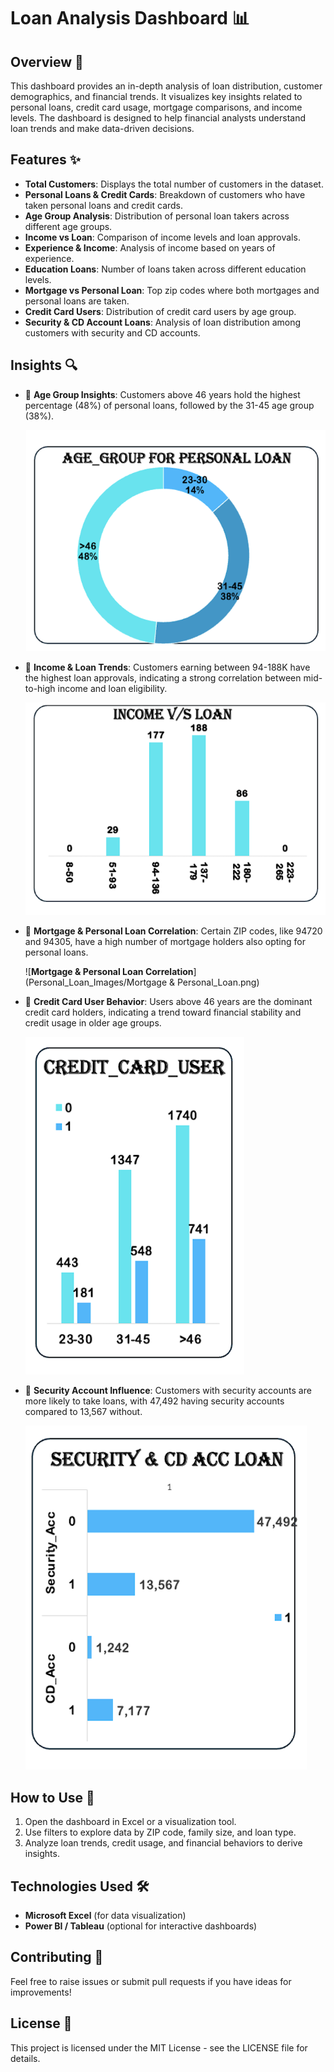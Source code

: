 # Loan Analysis Dashboard 📊

## Overview 🏦
This dashboard provides an in-depth analysis of loan distribution, customer demographics, and financial trends. It visualizes key insights related to personal loans, credit card usage, mortgage comparisons, and income levels. The dashboard is designed to help financial analysts understand loan trends and make data-driven decisions.

## Features ✨
- **Total Customers**: Displays the total number of customers in the dataset.
- **Personal Loans & Credit Cards**: Breakdown of customers who have taken personal loans and credit cards.
- **Age Group Analysis**: Distribution of personal loan takers across different age groups.
- **Income vs Loan**: Comparison of income levels and loan approvals.
- **Experience & Income**: Analysis of income based on years of experience.
- **Education Loans**: Number of loans taken across different education levels.
- **Mortgage vs Personal Loan**: Top zip codes where both mortgages and personal loans are taken.
- **Credit Card Users**: Distribution of credit card users by age group.
- **Security & CD Account Loans**: Analysis of loan distribution among customers with security and CD accounts.

## Insights 🔍
- 📌 **Age Group Insights**: Customers above 46 years hold the highest percentage (48%) of personal loans, followed by the 31-45 age group (38%).
  
   ![**Age Group Insights**](Personal_Loan_Images/Age_Group.png)

- 📌 **Income & Loan Trends**: Customers earning between 94-188K have the highest loan approvals, indicating a strong correlation between mid-to-high income and loan eligibility.

  ![**Income & Loan Trends**](Personal_Loan_Images/Income&Loan_Trends.png)
- 📌 **Mortgage & Personal Loan Correlation**: Certain ZIP codes, like 94720 and 94305, have a high number of mortgage holders also opting for personal loans.

    ![**Mortgage & Personal Loan Correlation**](Personal_Loan_Images/Mortgage & Personal_Loan.png)
- 📌 **Credit Card User Behavior**: Users above 46 years are the dominant credit card holders, indicating a trend toward financial stability and credit usage in older age groups.

    ![**Credit Card User Behavior**](Personal_Loan_Images/Credit_Card_User_Behaviour.png)
- 📌 **Security Account Influence**: Customers with security accounts are more likely to take loans, with 47,492 having security accounts compared to 13,567 without.

    ![ **Security Account Influence**](Personal_Loan_Images/Security_Acc_Influence.png)

## How to Use 📌
1. Open the dashboard in Excel or a visualization tool.
2. Use filters to explore data by ZIP code, family size, and loan type.
3. Analyze loan trends, credit usage, and financial behaviors to derive insights.

## Technologies Used 🛠️
- **Microsoft Excel** (for data visualization)
- **Power BI / Tableau** (optional for interactive dashboards)

## Contributing 🤝
Feel free to raise issues or submit pull requests if you have ideas for improvements!

## License 📜
This project is licensed under the MIT License - see the LICENSE file for details.
